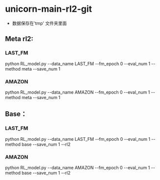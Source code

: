 # unicorn-main-rl2-git

* 数据保存在'tmp' 文件夹里面

## Meta rl2:

### LAST_FM

python RL_model.py --data_name LAST_FM --fm_epoch 0 --eval_num 1 --method meta --save_num 1 

### AMAZON

python RL_model.py --data_name AMAZON --fm_epoch 0 --eval_num 1 --method meta --save_num 1


## Base：

### LAST_FM

python RL_model.py --data_name LAST_FM --fm_epoch 0 --eval_num 1 --method base --save_num 1 --rl2

### AMAZON

python RL_model.py --data_name AMAZON --fm_epoch 0 --eval_num 1 --method base --save_num 1 --rl2
